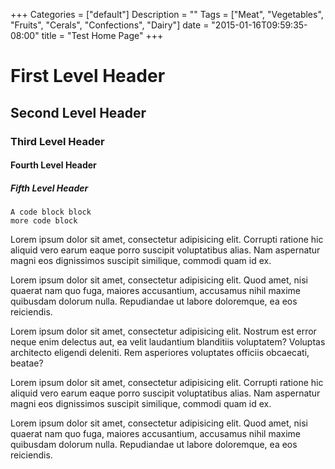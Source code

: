 +++
Categories = ["default"]
Description = ""
Tags = ["Meat", "Vegetables", "Fruits", "Cerals", "Confections", "Dairy"]
date = "2015-01-16T09:59:35-08:00"
title = "Test Home Page"
+++
# First Level Header

## Second Level Header

### Third Level Header

#### Fourth Level Header

##### Fifth Level Header

    A code block block
    more code block

 Lorem ipsum dolor sit amet, consectetur adipisicing elit. Corrupti ratione hic aliquid vero earum eaque porro suscipit voluptatibus alias. Nam aspernatur magni eos dignissimos suscipit similique, commodi quam id ex.

 Lorem ipsum dolor sit amet, consectetur adipisicing elit. Quod amet, nisi quaerat nam quo fuga, maiores accusantium, accusamus nihil maxime quibusdam dolorum nulla. Repudiandae ut labore doloremque, ea eos reiciendis.

 Lorem ipsum dolor sit amet, consectetur adipisicing elit. Nostrum est error neque enim delectus aut, ea velit laudantium blanditiis voluptatem? Voluptas architecto eligendi deleniti. Rem asperiores voluptates officiis obcaecati, beatae?   

  Lorem ipsum dolor sit amet, consectetur adipisicing elit. Corrupti ratione hic aliquid vero earum eaque porro suscipit voluptatibus alias. Nam aspernatur magni eos dignissimos suscipit similique, commodi quam id ex.

 Lorem ipsum dolor sit amet, consectetur adipisicing elit. Quod amet, nisi quaerat nam quo fuga, maiores accusantium, accusamus nihil maxime quibusdam dolorum nulla. Repudiandae ut labore doloremque, ea eos reiciendis.

